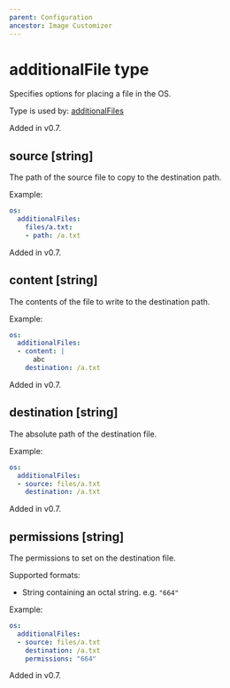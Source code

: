 ```yaml
---
parent: Configuration
ancestor: Image Customizer
---
```


# additionalFile type

Specifies options for placing a file in the OS.

Type is used by: [additionalFiles](./os.md#additionalfiles-additionalfile)

Added in v0.7.

## source [string]

The path of the source file to copy to the destination path.

Example:

```yaml
os:
  additionalFiles:
    files/a.txt:
    - path: /a.txt
```

Added in v0.7.

## content [string]

The contents of the file to write to the destination path.

Example:

```yaml
os:
  additionalFiles:
  - content: |
      abc
    destination: /a.txt
```

Added in v0.7.

## destination [string]

The absolute path of the destination file.

Example:

```yaml
os:
  additionalFiles:
  - source: files/a.txt
    destination: /a.txt
```

Added in v0.7.

## permissions [string]

The permissions to set on the destination file.

Supported formats:

- String containing an octal string. e.g. `"664"`

Example:

```yaml
os:
  additionalFiles:
  - source: files/a.txt
    destination: /a.txt
    permissions: "664"
```

Added in v0.7.
